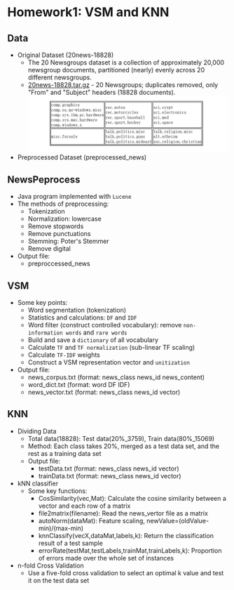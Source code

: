 # Homework1: VSM and KNN
## Data
* Original Dataset (20news-18828)
  * The 20 Newsgroups dataset is a collection of approximately 20,000 newsgroup documents, partitioned (nearly) evenly across 20 different newsgroups.
  * [20news-18828.tar.gz](http://qwone.com/~jason/20Newsgroups/ "Data download address") - 20 Newsgroups; duplicates removed, only "From" and "Subject" headers (18828 documents).
  ![](https://github.com/QiannanCheng/201834858ChengQiannan/blob/master/Homework1/NewsClass.png)
* Preprocessed Dataset (preprocessed_news)
## NewsPeprocess
* Java program implemented with `Lucene`
* The methods of preprocessing:
  * Tokenization
  * Normalization: lowercase
  * Remove stopwords
  * Remove punctuations
  * Stemming: Poter's Stemmer
  * Remove digital
* Output file:
  * preproccessed_news
## VSM
* Some key points:
  * Word segmentation (tokenization)
  * Statistics and calculations: `DF` and `IDF`
  * Word filter (construct controlled vocabulary): remove `non-information words` and `rare words`
  * Build and save a `dictionary` of all vocabulary
  * Calculate `TF` and  `TF normalization` (sub-linear TF scaling)
  * Calculate `TF-IDF` weights
  * Construct a VSM representation vector and `unitization`
* Output file:
  * news_corpus.txt  (format: news_class  news_id  news_content)
  * word_dict.txt  (format: word  DF  IDF)
  * news_vector.txt  (format: news_class  news_id  vector)
## KNN
* Dividing Data
  * Total data(18828): Test data(20%_3759), Train data(80%_15069)
  * Method: Each class takes 20%, merged as a test data set, and the rest as a training data set
  * Output file:
    * testData.txt  (format: news_class  news_id  vector)
    * trainData.txt  (format: news_class  news_id  vector)
* kNN classifier
  * Some key functions:
    * CosSimilarity(vec,Mat): Calculate the cosine similarity between a vector and each row of a matrix
    * file2matrix(filename): Read the news_vertor file as a matrix
    * autoNorm(dataMat): Feature scaling, newValue=(oldValue-min)/(max-min) 
    * knnClassify(vecX,dataMat,labels,k): Return the classification result of a test sample
    * errorRate(testMat,testLabels,trainMat,trainLabels,k): Proportion of errors made over the whole set of instances
* n-fold Cross Validation
  * Use a five-fold cross validation to select an optimal k value and test it on the test data set
